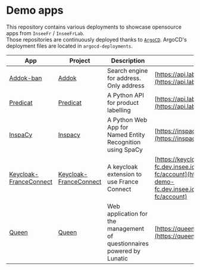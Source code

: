 # Demo apps

This repository contains various deployments to showcase opensource apps from `InseeFr` / `InseeFrLab`.  
Those repositories are continuously deployed thanks to [`ArgoCD`](https://argoproj.github.io/argo-cd/). ArgoCD's deployment files are located in `argocd-deployments`.

| App | Project | Description | Url |
|---|---|---|---|
| [Addok-ban](apps/addok-ban) | [Addok](https://github.com/addok/addok) | Search engine for address. Only address | [https://api.lab.sspcloud.fr/ban](https://api.lab.sspcloud.fr/ban) |
| [Predicat](apps/predicat) | [Predicat](https://github.com/inseefrlab/predicat) | A Python API for product labelling | [https://api.lab.sspcloud.fr/predicat](https://api.lab.sspcloud.fr/predicat) |
| [InspaCy](apps/inspacy) | [Inspacy](https://github.com/inseefrlab/inspacy-ui) | A Python Web App for Named Entity Recognition using SpaCy | [https://inspacy.dev.insee.io](https://inspacy.dev.insee.io) |
| [Keycloak-FranceConnect](apps/keycloak-franceconnect) | [Keycloak-FranceConnect](https://github.com/inseefr/Keycloak-FranceConnect) | A keycloak extension to use France Connect | [https://keycloak-demo-fc.dev.insee.io/auth/realms/test-fc/account](https://keycloak-demo-fc.dev.insee.io/auth/realms/test-fc/account) |
| [Queen](apps/queen) | [Queen](https://github.com/inseefr/Queen) | Web application for the management of questionnaires powered by Lunatic | [https://queen.dev.insee.io](https://queen.dev.insee.io) |
